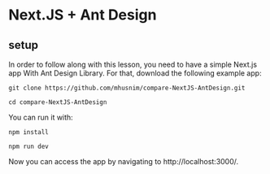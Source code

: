 # Next.JS + Ant Design

## setup
In order to follow along with this lesson, you need to have a simple Next.js app With Ant Design Library. For that, download the following example app:

```
git clone https://github.com/mhusnim/compare-NextJS-AntDesign.git

cd compare-NextJS-AntDesign
```
You can run it with:
```
npm install

npm run dev
```

Now you can access the app by navigating to http://localhost:3000/.
